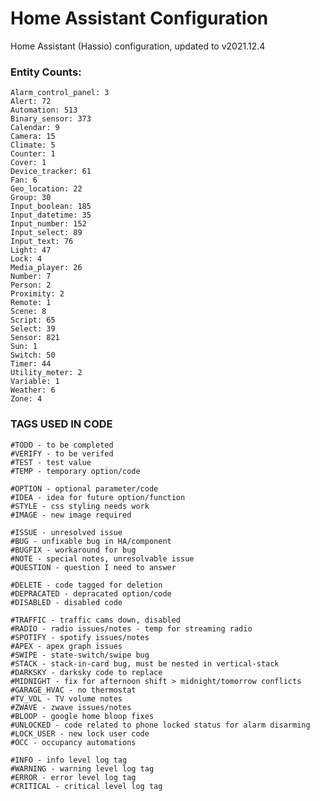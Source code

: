# Home Assistant Configuration

Home Assistant (Hassio) configuration, updated to v2021.12.4

### Entity Counts:

    Alarm_control_panel: 3
    Alert: 72
    Automation: 513
    Binary_sensor: 373
    Calendar: 9
    Camera: 15
    Climate: 5
    Counter: 1
    Cover: 1
    Device_tracker: 61
    Fan: 6
    Geo_location: 22
    Group: 30
    Input_boolean: 185
    Input_datetime: 35
    Input_number: 152
    Input_select: 89
    Input_text: 76
    Light: 47
    Lock: 4
    Media_player: 26
    Number: 7
    Person: 2
    Proximity: 2
    Remote: 1
    Scene: 8
    Script: 65
    Select: 39
    Sensor: 821
    Sun: 1
    Switch: 50
    Timer: 44
    Utility_meter: 2
    Variable: 1
    Weather: 6
    Zone: 4

### TAGS USED IN CODE

    #TODO - to be completed
    #VERIFY - to be verifed
    #TEST - test value
    #TEMP - temporary option/code

    #OPTION - optional parameter/code
    #IDEA - idea for future option/function
    #STYLE - css styling needs work
    #IMAGE - new image required

    #ISSUE - unresolved issue
    #BUG - unfixable bug in HA/component
    #BUGFIX - workaround for bug
    #NOTE - special notes, unresolvable issue
    #QUESTION - question I need to answer

    #DELETE - code tagged for deletion
    #DEPRACATED - depracated option/code
    #DISABLED - disabled code

    #TRAFFIC - traffic cams down, disabled
    #RADIO - radio issues/notes - temp for streaming radio
    #SPOTIFY - spotify issues/notes
    #APEX - apex graph issues
    #SWIPE - state-switch/swipe bug
    #STACK - stack-in-card bug, must be nested in vertical-stack
    #DARKSKY - darksky code to replace
    #MIDNIGHT - fix for afternoon shift > midnight/tomorrow conflicts
    #GARAGE_HVAC - no thermostat
    #TV_VOL - TV volume notes
    #ZWAVE - zwave issues/notes
    #BLOOP - google home bloop fixes
    #UNLOCKED - code related to phone locked status for alarm disarming
    #LOCK_USER - new lock user code
    #OCC - occupancy automations

    #INFO - info level log tag
    #WARNING - warning level log tag
    #ERROR - error level log tag
    #CRITICAL - critical level log tag
